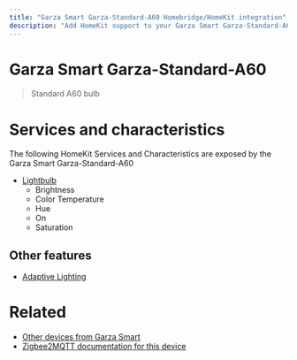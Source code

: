 ```yaml
---
title: "Garza Smart Garza-Standard-A60 Homebridge/HomeKit integration"
description: "Add HomeKit support to your Garza Smart Garza-Standard-A60, using Homebridge, Zigbee2MQTT and homebridge-z2m."
---
```

<!---
This file has been GENERATED using src/docgen/docgen.ts
DO NOT EDIT THIS FILE MANUALLY!
-->
# Garza Smart Garza-Standard-A60
> Standard A60 bulb


# Services and characteristics
The following HomeKit Services and Characteristics are exposed by
the Garza Smart Garza-Standard-A60

* [Lightbulb](../../light.md)
  * Brightness
  * Color Temperature
  * Hue
  * On
  * Saturation

## Other features
* [Adaptive Lighting](../../light.md)

# Related
* [Other devices from Garza Smart](../index.md#garza_smart)
* [Zigbee2MQTT documentation for this device](https://www.zigbee2mqtt.io/devices/Garza-Standard-A60.html)